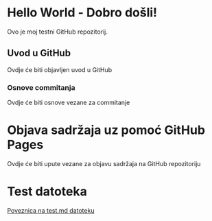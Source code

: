 # Hello World - Dobro došli!
Ovo je moj testni GitHub repozitorij.

## Uvod u GitHub

Ovdje će biti objavljen uvod u GitHub

### Osnove commitanja

Ovdje će biti osnove vezane za commitanje

# Objava sadržaja uz pomoć GitHub Pages

Ovdje će biti upute vezane za objavu sadržaja na GitHub repozitoriju

# Test datoteka
[Poveznica na test.md datoteku](https://github.com/tbrkic/hello-world/blob/main/test.md)




















































